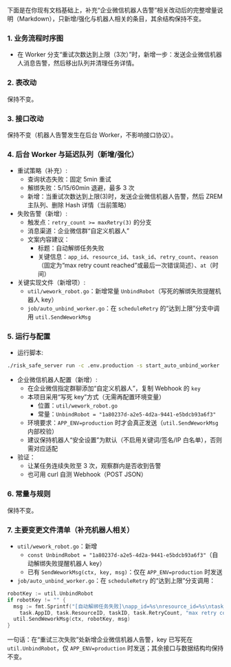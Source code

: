 下面是在你现有文档基础上，补充“企业微信机器人告警”相关改动后的完整增量说明（Markdown），只新增/强化与机器人相关的条目，其余结构保持不变。

### 1. 业务流程时序图
- 在 Worker 分支“重试次数达到上限（3次）”时，新增一步：发送企业微信机器人消息告警，然后移出队列并清理任务详情。

### 2. 表改动
保持不变。

### 3. 接口改动
保持不变（机器人告警发生在后台 Worker，不影响接口协议）。

### 4. 后台 Worker 与延迟队列（新增/强化）
- 重试策略（补充）:
  - 查询状态失败：固定 5min 重试
  - 解绑失败：5/15/60min 退避，最多 3 次
  - 新增：当重试次数达到上限(3)时，发送企业微信机器人告警，然后 ZREM 主队列、删除 Hash 详情（当前策略）
- 失败告警（新增）:
  - 触发点：`retry_count >= maxRetry(3)` 的分支
  - 消息渠道：企业微信群“自定义机器人”
  - 文案内容建议：
    - 标题：自动解绑任务失败
    - 关键信息：`app_id`、`resource_id`、`task_id`、`retry_count`、`reason`（固定为“max retry count reached”或最后一次错误简述）、`at`（时间）
- 关键实现文件（新增项）:
  - `util/wework_robot.go`：新增常量 `UnbindRobot`（写死的解绑失败提醒机器人 key）
  - `job/auto_unbind_worker.go`：在 `scheduleRetry` 的“达到上限”分支中调用 `util.SendWeworkMsg`

### 5. 运行与配置
- 运行脚本:
```bash
./risk_safe_server run -c .env.production -s start_auto_unbind_worker
```
- 企业微信机器人配置（新增）:
  - 在企业微信指定群聊添加“自定义机器人”，复制 Webhook 的 `key`
  - 本项目采用“写死 key”方式（无需再配置环境变量）
    - 位置：`util/wework_robot.go`
    - 常量：`UnbindRobot = "1a80237d-a2e5-4d2a-9441-e5bdcb93a6f3"`
  - 环境要求：`APP_ENV=production` 时才会真正发送（`util.SendWeworkMsg` 内部校验）
  - 建议保持机器人“安全设置”为默认（不启用关键词/签名/IP 白名单），否则需对应适配
- 验证：
  - 让某任务连续失败至 3 次，观察群内是否收到告警
  - 也可用 curl 自测 Webhook（POST JSON）

### 6. 常量与规则
保持不变。

### 7. 主要变更文件清单（补充机器人相关）
- `util/wework_robot.go`：新增
  - `const UnbindRobot = "1a80237d-a2e5-4d2a-9441-e5bdcb93a6f3"`（自动解绑失败提醒机器人 key）
  - 已有 `SendWeworkMsg(ctx, key, msg)`：仅在 `APP_ENV=production` 时发送
- `job/auto_unbind_worker.go`：在 `scheduleRetry` 的“达到上限”分支调用：
```go
robotKey := util.UnbindRobot
if robotKey != "" {
  msg := fmt.Sprintf("[自动解绑任务失败]\napp_id=%s\nresource_id=%s\ntask_id=%s\nretry_count=%d\nreason=%s\nat=%s",
    task.AppID, task.ResourceID, taskID, task.RetryCount, "max retry count reached", time.Now().Format("2006-01-02 15:04:05"))
  util.SendWeworkMsg(ctx, robotKey, msg)
}
```

一句话：在“重试三次失败”处新增企业微信机器人告警，key 已写死在 `util.UnbindRobot`，仅 `APP_ENV=production` 时发送；其余接口与数据结构均保持不变。